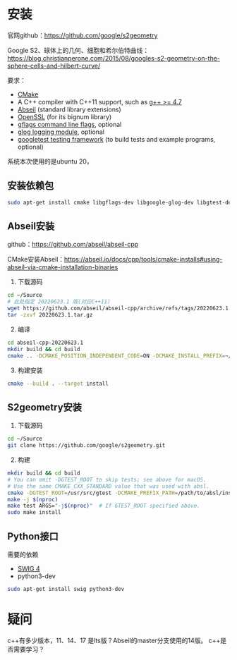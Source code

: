 # 安装

官网github：https://github.com/google/s2geometry

Google S2、球体上的几何、细胞和希尔伯特曲线：https://blog.christianperone.com/2015/08/googles-s2-geometry-on-the-sphere-cells-and-hilbert-curve/

要求：

- [CMake](http://www.cmake.org/)
- A C++ compiler with C++11 support, such as [g++ >= 4.7](https://gcc.gnu.org/)
-  [Abseil](https://github.com/abseil/abseil-cpp) (standard library extensions) 
- [OpenSSL](https://github.com/openssl/openssl) (for its bignum library)
- [gflags command line flags](https://github.com/gflags/gflags), optional
- [glog logging module](https://github.com/google/glog), optional
- [googletest testing framework](https://github.com/google/googletest) (to build tests and example programs, optional)

系统本次使用的是ubuntu 20，

## 安装依赖包

```bash
sudo apt-get install cmake libgflags-dev libgoogle-glog-dev libgtest-dev libssl-dev
```

## Abseil安装

github：https://github.com/abseil/abseil-cpp

CMake安装Abseil：https://abseil.io/docs/cpp/tools/cmake-installs#using-abseil-via-cmake-installation-binaries

1. 下载源码

```bash
cd ~/Source
# 此处指定 20220623.1 版(对应C++11)
wget https://github.com/abseil/abseil-cpp/archive/refs/tags/20220623.1.tar.gz
tar -zxvf 20220623.1.tar.gz
```

2. 编译

```bash
cd abseil-cpp-20220623.1
mkdir build && cd build
cmake .. -DCMAKE_POSITION_INDEPENDENT_CODE=ON -DCMAKE_INSTALL_PREFIX=~/Source/CMakeProject/install-20220623.1
```

3. 构建安装
```bash
cmake --build . --target install
```

## S2geometry安装

1. 下载源码

```bash
cd ~/Source
git clone https://github.com/google/s2geometry.git
```

2. 构建

```bash
mkdir build && cd build
# You can omit -DGTEST_ROOT to skip tests; see above for macOS.
# Use the same CMAKE_CXX_STANDARD value that was used with absl.
cmake -DGTEST_ROOT=/usr/src/gtest -DCMAKE_PREFIX_PATH=/path/to/absl/install -DCMAKE_CXX_STANDARD=11 ..
make -j $(nproc)
make test ARGS="-j$(nproc)"  # If GTEST_ROOT specified above.
sudo make install
```

## Python接口

需要的依赖

- [SWIG 4](https://github.com/swig/swig)
- python3-dev

```bash
sudo apt-get install swig python3-dev
```


# 疑问
c++有多少版本，11、14、17 是lts版？Abseil的master分支使用的14版。
c++是否需要学习？

